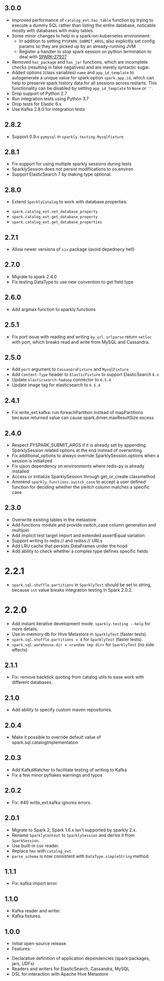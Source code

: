## 3.0.0
* Improved performance of `catalog_ext.has_table` function by trying to execute a dummy SQL rather than listing the entire database, noticable mostly with databases with many tables.
* Some minor changes to help in a spark-on-kubernetes environment:
    * In addition to setting `PYSPARK_SUBMIT_ARGS`, also explicitly set config params so they are picked up by an already-running JVM
    * Register a handler to stop spark session on python termination to deal with [SPARK-27927](https://issues.apache.org/jira/browse/SPARK-27927)
* Removed `has_package` and `has_jar` functions, which are incomplete checks (resulting in false negatives) and are merely syntactic sugar.
* Added options (class variables) `name` and `app_id_template` to autogenerate a unique value for
  spark option `spark.app.id`, which can help to preserve spark history data for all sessions across restarts.
  This functionality can be disabled by setting `app_id_template` to `None` or `''`.
* Drop support of Python 2.7
* Run integration tests using Python 3.7
* Drop tests for Elastic 6.x
* Use Kafka 2.8.0 for integration tests

## 2.8.2
* Support 0.9.x `pymysql` in `sparkly.testing.MysqlFixture`

## 2.8.1
* Fix support for using multiple sparkly sessions during tests
* SparklySession does not persist modifications to os.environ
* Support ElasticSearch 7 by making type optional.

## 2.8.0
* Extend `SparklyCatalog` to work with database properties:
- `spark.catalog_ext.set_database_property`
- `spark.catalog_ext.get_database_property`
- `spark.catalog_ext.get_database_properties`

## 2.7.1
* Allow newer versions of `six` package (avoid depednecy hell)

## 2.7.0
* Migrate to spark 2.4.0
* Fix testing.DataType to use new convention to get field type

## 2.6.0
* Add argmax function to sparkly.functions

## 2.5.1
* Fix port issue with reading and writing `by_url`. `urlparse` return `netloc` with port, which breaks read and write from MySQL and Cassandra.

## 2.5.0
* Add `port` argument to `CassandraFixture` and `MysqlFixture`
* Add `Content-Type` header to `ElasticFixture` to support ElasticSearch `6.x`
* Update `elasticsearch-hadoop` connector to `6.5.4`
* Update image tag for elasticsearch to `6.5.4`

## 2.4.1
* Fix write_ext.kafka: run foreachPartition instead of mapPartitions because returned value can cause spark.driver.maxResultSize excess

## 2.4.0
* Respect PYSPARK_SUBMIT_ARGS if it is already set by appending SparklySession related options at the end instead of overwriting.
* Fix additional_options to always override SparklySession.options when a session is initialized
* Fix ujson dependency on environments where redis-py is already installed
* Access or initialize SparklySession through get_or_create classmethod
* Ammend `sparkly.functions.switch_case` to accept a user defined function for
  deciding whether the switch column matches a specific case

## 2.3.0
* Overwrite existing tables in the metastore
* Add functions module and provide switch_case column generation and multijoin
* Add implicit test target import and extended assertEqual variation
* Support writing to redis:// and rediss:// URLs
* Add LRU cache that persists DataFrames under the hood
* Add ability to check whether a complex type defines specific fields

# 2.2.1
* `spark.sql.shuffle.partitions` in `SparklyTest` should be set to string,
because `int` value breaks integration testing in Spark 2.0.2.

# 2.2.0
* Add instant iterative development mode. `sparkly-testing --help` for more details.
* Use in-memory db for Hive Metastore in `SparklyTest` (faster tests).
* `spark.sql.shuffle.partitions = 4` for `SparklyTest` (faster tests).
* `spark.sql.warehouse.dir = <random tmp dir>` for `SparklyTest` (no side effects)

## 2.1.1
* Fix: remove backtick quoting from catalog utils to ease work with different databases.

## 2.1.0
* Add ability to specify custom maven repositories.

## 2.0.4
* Make it possible to override default value of spark.sql.catalogImplementation

## 2.0.3
* Add KafkaWatcher to facilitate testing of writing to Kafka
* Fix a few minor pyflakes warnings and typos

## 2.0.2
* Fix: #40 write_ext.kafka ignores errors.

## 2.0.1
* Migrate to Spark 2, Spark 1.6.x isn't supported by sparkly 2.x.
* Rename `SparklyContext` to `SparklySession` and derive it from `SparkSession`.
* Use built-in csv reader.
* Replace `hms` with `catalog_ext`.
* `parse_schema` is now consistent with `DataType.simpleString` method.

## 1.1.1
* Fix: kafka import error.

## 1.1.0
* Kafka reader and writer.
* Kafka fixtures.

## 1.0.0
* Initial open-source release.
* Features:
 - Declarative definition of application dependencies (spark packages, jars, UDFs)
 - Readers and writers for ElasticSearch, Cassandra, MySQL
 - DSL for interaction with Apache Hive Metastore
